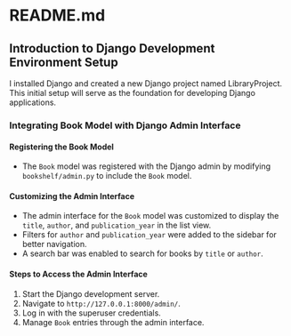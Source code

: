 # README.md

## Introduction to Django Development Environment Setup

I installed Django and created a new Django project named LibraryProject. 
This initial setup will serve as the foundation for developing Django applications.

### Integrating Book Model with Django Admin Interface

#### Registering the Book Model
- The `Book` model was registered with the Django admin by modifying `bookshelf/admin.py` to include the `Book` model.

#### Customizing the Admin Interface
- The admin interface for the `Book` model was customized to display the `title`, `author`, and `publication_year` in the list view.
- Filters for `author` and `publication_year` were added to the sidebar for better navigation.
- A search bar was enabled to search for books by `title` or `author`.

#### Steps to Access the Admin Interface
1. Start the Django development server.
2. Navigate to `http://127.0.0.1:8000/admin/`.
3. Log in with the superuser credentials.
4. Manage `Book` entries through the admin interface.
